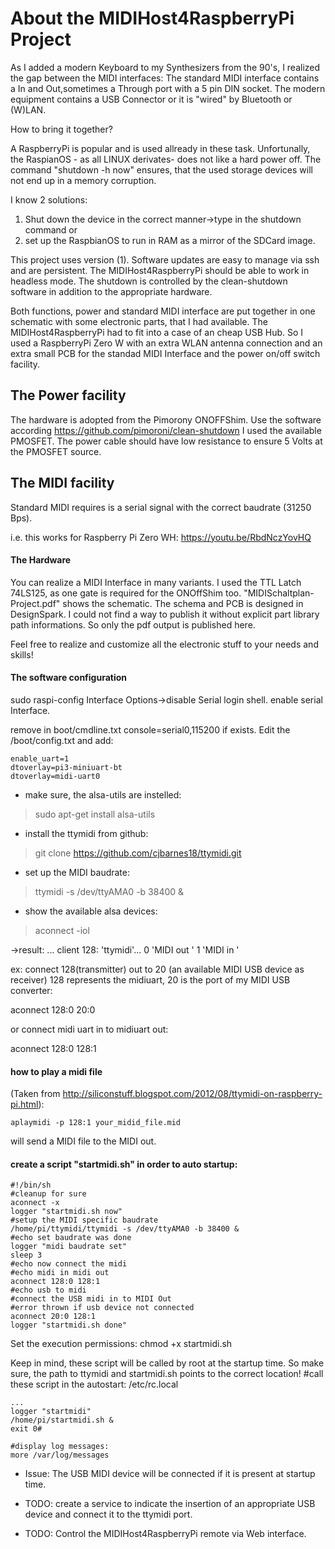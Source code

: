 
# About the MIDIHost4RaspberryPi Project
As I added a modern Keyboard to my Synthesizers from the 90's, I realized the gap between the MIDI interfaces: The standard MIDI interface contains a In and Out,sometimes a Through port with a 5 pin DIN socket. The modern equipment contains a USB Connector or it is "wired" by Bluetooth or (W)LAN. 

How to bring it together? 

A RaspberryPi is popular and is used allready in these task. Unfortunally, the RaspianOS - as all LINUX derivates- does not like a hard power off. The command "shutdown -h now" ensures, that the used storage devices will not end up in a memory corruption. 

I know 2 solutions:
1. Shut down the device in the correct manner->type in the shutdown command or 
2. set up the RaspbianOS to run in RAM as a mirror of the SDCard image.

This project uses version (1). Software updates are easy to manage via ssh and are persistent. The MIDIHost4RaspberryPi should be able to work in headless mode. The shutdown is controlled by the clean-shutdown software in addition to the appropriate hardware. 

Both functions, power and standard MIDI interface are put together in one schematic with some electronic parts, that I had available. The MIDIHost4RaspberryPi had to fit into a case of an cheap USB Hub. So I used a RaspberryPi Zero W with an extra WLAN antenna connection and an extra small PCB for the standad MIDI Interface and the power on/off switch facility.


## The Power facility
 The hardware is adopted from the Pimorony ONOFFShim. Use the software according https://github.com/pimoroni/clean-shutdown
 I used the available PMOSFET. The power cable should have low resistance to ensure 5 Volts at the PMOSFET source. 

## The MIDI facility
Standard MIDI requires is a serial signal with the correct baudrate (31250 Bps).

i.e. this works for Raspberry Pi Zero WH:
https://youtu.be/RbdNczYovHQ
#### The Hardware
You can realize a MIDI Interface in many variants. I used the TTL Latch 74LS125, as one gate is required for the ONOffShim too. "MIDISchaltplan-Project.pdf" shows the schematic. 
The schema and PCB is designed in DesignSpark. I could not find a way to publish it without explicit part library path informations. So only the pdf output is published here.

Feel free to realize and customize all the electronic stuff to your needs and skills!

#### The software configuration

sudo raspi-config
Interface Options->disable Serial login shell. enable serial Interface. 

remove in boot/cmdline.txt console=serial0,115200 if exists.
Edit the /boot/config.txt and add:

	enable_uart=1
	dtoverlay=pi3-miniuart-bt
	dtoverlay=midi-uart0


- make sure, the alsa-utils are instelled:
> sudo apt-get install alsa-utils

- install the ttymidi from github:
> git clone https://github.com/cjbarnes18/ttymidi.git

- set up the MIDI baudrate:
> ttymidi -s /dev/ttyAMA0 -b 38400 &

- show the available alsa devices:
>  aconnect -iol

->result:
...
client 128: 'ttymidi'...
	0 'MIDI out  '
	1 'MIDI in  '

ex: connect 128(transmitter) out to 20 (an available MIDI USB device as receiver)
128 represents the midiuart, 20 is the port of my MIDI USB converter:

aconnect 128:0 20:0

or connect midi uart in to midiuart out:

aconnect 128:0 128:1

#### how to play a midi file
(Taken from http://siliconstuff.blogspot.com/2012/08/ttymidi-on-raspberry-pi.html):

	aplaymidi -p 128:1 your_midid_file.mid 

will send a MIDI file to the MIDI out.

#### create a script "startmidi.sh" in order to auto startup:

	#!/bin/sh
	#cleanup for sure
	aconnect -x
	logger "startmidi.sh now"
	#setup the MIDI specific baudrate
	/home/pi/ttymidi/ttymidi -s /dev/ttyAMA0 -b 38400 &
	#echo set baudrate was done
	logger "midi baudrate set"
	sleep 3
	#echo now connect the midi
	#echo midi in midi out
	aconnect 128:0 128:1
	#echo usb to midi
	#connect the USB midi in to MIDI Out
	#error thrown if usb device not connected
	aconnect 20:0 128:1
	logger "startmidi.sh done"

Set the execution permissions:
	chmod +x startmidi.sh

Keep in mind, these script will be called by root at the startup time. So make sure, the path to ttymidi and startmidi.sh points to the correct location!
#call these script in the autostart:
/etc/rc.local

	...
	logger "startmidi"
	/home/pi/startmidi.sh &
	exit 0#

	#display log messages:
	more /var/log/messages

- Issue: The USB MIDI device will be connected if it is present at startup time.

- TODO: create a service to indicate the insertion of an appropriate USB device and connect it to the ttymidi port.
- TODO: Control the MIDIHost4RaspberryPi remote via Web interface.
